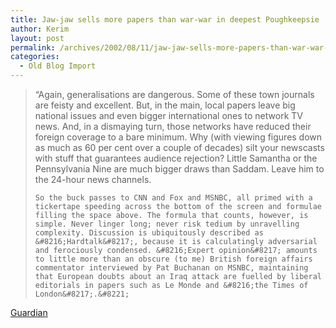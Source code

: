 ```yaml
---
title: Jaw-jaw sells more papers than war-war in deepest Poughkeepsie
author: Kerim
layout: post
permalink: /archives/2002/08/11/jaw-jaw-sells-more-papers-than-war-war-in-deepest-poughkeepsie/
categories:
  - Old Blog Import
---
```


>   &#8220;Again, generalisations are dangerous. Some of these town journals are feisty and excellent. But, in the main, local papers leave big national issues and even bigger international ones to network TV news. And, in a dismaying turn, those networks have reduced their foreign coverage to a bare minimum. Why (with viewing figures down as much as 60 per cent over a couple of decades) silt your newscasts with stuff that guarantees audience rejection? Little Samantha or the Pennsylvania Nine are much bigger draws than Saddam. Leave him to the 24-hour news channels. 
>   
>   
>     So the buck passes to CNN and Fox and MSNBC, all primed with a tickertape speeding across the bottom of the screen and formulae filling the space above. The formula that counts, however, is simple. Never linger long; never risk tedium by unravelling complexity. Discussion is ubiquitously described as &#8216;Hardtalk&#8217;, because it is calculatingly adversarial and ferociously condensed. &#8216;Expert opinion&#8217; amounts to little more than an obscure (to me) British foreign affairs commentator interviewed by Pat Buchanan on MSNBC, maintaining that European doubts about an Iraq attack are fuelled by liberal editorials in papers such as Le Monde and &#8216;the Times of London&#8217;.&#8221;
>   


<a href="http://www.guardian.co.uk/Print/0,3858,4479378,00.html" onclick="_gaq.push(['_trackEvent', 'outbound-article', 'http://www.guardian.co.uk/Print/0,3858,4479378,00.html', 'Guardian']);" >Guardian</a>

